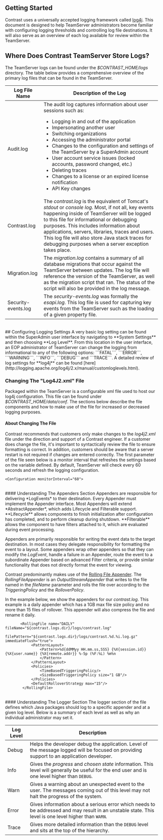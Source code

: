 <!--
title: "Configuring Logging with TeamServer"
description: "Guidelines for configuring logging within TeamServer using the log4j2.xml property file"
-->

## Getting Started
Contrast uses a universally accepted logging framework called [log4j](http://logging.apache.org/log4j/2.x/). This document is designed to help TeamServer administrators become familiar with configuring logging thresholds and controlling log file destinations. It will also serve as an overview of each log available for review within the TeamServer.

## Where Does Contrast TeamServer Store Logs?
The TeamServer logs can be found under the *$CONTRAST_HOME/logs* directory. The table below provides a comprehensive overview of the primary log files that can be found in the TeamServer.

| Log File Name       | Description of the Log                                                                                                                                                                                                                                                                                                                                                                                                                                                  |
|---------------------|-------------------------------------------------------------------------------------------------------------------------------------------------------------------------------------------------------------------------------------------------------------------------------------------------------------------------------------------------------------------------------------------------------------------------------------------------------------------------|
| Audit.log           | The audit log captures information about user sessions such as:  <ul><li>Logging in and out of the application </li><li>Impersonating another user</li><li>Switching organizations</li><li>Accessing the administrator portal</li><li>Changes to the configuration and settings of the TeamServer by a SuperAdmin account</li><li>User account service issues (locked accounts, password changed, etc.)</li><li> Deleting traces </li><li>Changes to a license or an expired license notification</li><li>API Key changes</li>|
| Contrast.log        | The *contrast.log* is the equivalent of Tomcat's *stdout* or *console log*. Most, if not all, key events happening inside of TeamServer will be logged to this file for informational or debugging purposes. This includes information about applications, servers, libraries, traces and users. This log file will also store Java stack traces for debugging purposes when a server exception takes place.                                                                    |
| Migration.log       | The *migration.log* contains a summary of all database migrations that occur against the TeamServer between updates. The log file will reference the version of the TeamServer, as well as the migration script that ran. The status of the script will also be provided in the log message.                                                                                                                                                                              |
| Security-events.log | The *security-events.log* was formally the *esapi.log*. This log file is used for capturing key events from the TeamServer such as the loading of a given property file.                                                                                                                                                                                                                                                                                                    |
<br/>
## Configuring Logging Settings
A very basic log setting can be found within the SuperAdmin user interface by navigating to **System Settings** and then choosing **Log Level**. From this location in the user interface, an EOP administrator of TeamServer can change the logging from informational to any of the following options: ```FATAL```, ```ERROR```, ```WARNING```, ```INFO```, ```DEBUG``` and ```TRACE```. A detailed review of log settings for **log4j** can be found [here](http://logging.apache.org/log4j/2.x/manual/customloglevels.html).

### Changing The "Log4J2.xml" File
Packaged within the TeamServer is a configurable xml file used to host our log4j configuration. This file can be found under *$CONTRAST_HOME/data/conf*. The sections below describe the file components and how to make use of the file for increased or decreased logging purposes.

#### About Changing The File
Contrast recommends that customers only make changes to the *log4j2.xml* file under the direction and support of a Contrast engineer. If a customer does change the file, it's important to syntactically review the file to ensure formatting is correct. In addition, customers should be aware that a server restart is not required if changes are entered correctly. The first parameter of the file seen below is a monitor interval that refreshes the settings based on the variable defined. By default, TeamServer will check every 60 seconds and refresh the logging configuration.

````
<Configuration monitorInterval="60">
````
<br/>
#### Understanding The Appenders Section
Appenders are responsible for delivering *LogEvents* to their destination. Every Appender must implement the Appender interface. Most Appenders will extend *AbstractAppender*, which adds Lifecycle and Filterable support. **Lifecycle** allows components to finish initialization after configuration has completed, and to perform cleanup during shutdown. **Filterable** allows the component to have filters attached to it, which are evaluated during event processing.

Appenders are primarily responsible for writing the event data to the target destination. In most cases they delegate responsibility for formatting the event to a layout. Some appenders wrap other appenders so that they can modify the *LogEvent*, handle a failure in an Appender, route the event to a subordinate Appender based on advanced Filter criteria, or provide similar functionality that does not directly format the event for viewing.

Contrast predominantly makes use of the [Rolling File Appender](https://logging.apache.org/log4j/2.x/manual/appenders.html). The *RollingFileAppender* is an *OutputStreamAppender* that writes to the file named in the *fileName* parameter and rolls the file over according to the *TriggeringPolicy* and the *RolloverPolicy*. 

In the example below, we show the appenders for our *contrast.log*. This example is a daily appender which has a 1GB max file size policy and no more than 15 files of rollover. This appender will also compress the file and rename it daily.

````
       <RollingFile name="DAILY" fileName="${contrast.logs.dir}/logs/contrast.log"
                     filePattern="${contrast.logs.dir}/logs/contrast.%d.%i.log.gz" immediateFlush="true">
            <PatternLayout>
                <Pattern>%d{ddMMyy HH.mm.ss,SSS} {%X{session.id}} {%X{user.name}} {%X{remote.addr}} %-5p (%F:%L) %m%n
                </Pattern>
            </PatternLayout>
            <Policies>
                <TimeBasedTriggeringPolicy/>
                <SizeBasedTriggeringPolicy size="1 GB"/>
            </Policies>
            <DefaultRolloverStrategy max="15"/>
        </RollingFile>
````

<br/>
#### Understanding The Logger Section
The logger section of the file defines which Java packages should log to a specific appender and at a given log level. Below is a summary of each level as well as why an individual administrator may set it. 

| Log Level | Description                                                                                                                                                      |
|-----------|------------------------------------------------------------------------------------------------------------------------------------------------------------------|
| Debug     | Helps the developer debug the application. Level of the message logged will be focused on providing support to an application developer.                  |
| Info      | Gives the *progress* and *chosen state* information. This level will generally be useful for the end user and is one level higher than ```DEBUG```.   |
| Warn      | Gives a warning about an unexpected event to the user. The messages coming out of this level may not halt the progress of the system.           |
| Error     | Gives information about a serious error which needs to be addressed and may result in an unstable state. This level is one level higher than ```WARN```. |
| Trace     | Gives more detailed information than the ```DEBUG``` level and sits at the top of the hierarchy.                                                             |
